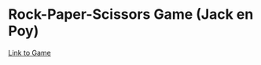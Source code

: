 # Rock-Paper-Scissors Game (Jack en Poy)

[Link to Game](http://paper-rock-scissors.azurewebsites.net/ "Go to game")
